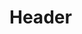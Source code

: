 <!-- TITLE: Typewriterhistorybooks -->
<!-- SUBTITLE: Books on the history of typewriters -->

# Header